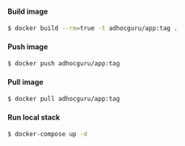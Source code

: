 #### Build image
```bash
$ docker build --rm=true -t adhocguru/app:tag .
```

#### Push image
```bash
$ docker push adhocguru/app:tag
```

#### Pull image
```bash
$ docker pull adhocguru/app:tag
```

#### Run local stack
```bash
$ docker-compose up -d
```